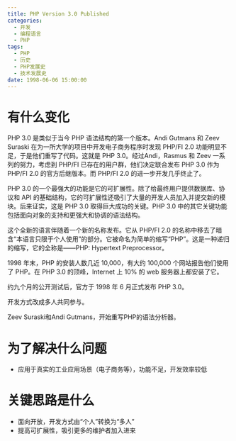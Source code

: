 ```yaml
---
title: PHP Version 3.0 Published
categories:
  - 开发
  - 编程语言
  - PHP
tags:
  - PHP
  - 历史
  - PHP发展史
  - 技术发展史
date: 1998-06-06 15:00:00
---
```


# 有什么变化

PHP 3.0 是类似于当今 PHP 语法结构的第一个版本。Andi Gutmans 和 Zeev Suraski 在为一所大学的项目中开发电子商务程序时发现 PHP/FI 2.0 功能明显不足，于是他们重写了代码。这就是 PHP 3.0。经过Andi，Rasmus 和 Zeev 一系列的努力，考虑到 PHP/FI 已存在的用户群，他们决定联合发布 PHP 3.0 作为 PHP/FI 2.0 的官方后继版本。而 PHP/FI 2.0 的进一步开发几乎终止了。

PHP 3.0 的一个最强大的功能是它的可扩展性。除了给最终用户提供数据库、协议和 API 的基础结构，它的可扩展性还吸引了大量的开发人员加入并提交新的模块。后来证实，这是 PHP 3.0 取得巨大成功的关键。PHP 3.0 中的其它关键功能包括面向对象的支持和更强大和协调的语法结构。

这个全新的语言伴随着一个新的名称发布。它从 PHP/FI 2.0 的名称中移去了暗含“本语言只限于个人使用”的部分。它被命名为简单的缩写“PHP”。这是一种递归的缩写，它的全称是——PHP: Hypertext Preprocessor。

1998 年末，PHP 的安装人数几近 10,000，有大约 100,000 个网站报告他们使用了 PHP。在 PHP 3.0 的顶峰，Internet 上 10% 的 web 服务器上都安装了它。

约九个月的公开测试后，官方于 1998 年 6 月正式发布 PHP 3.0。

开发方式改成多人共同参与。

Zeev Suraski和Andi Gutmans，开始重写PHP的语法分析器。


# 为了解决什么问题

* 应用于真实的工业应用场景（电子商务等），功能不足，开发效率较低

# 关键思路是什么

* 面向开放，开发方式由“个人”转换为“多人”
* 提高可扩展性，吸引更多的维护者加入进来
